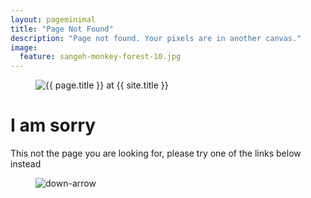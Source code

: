 ```yaml
---
layout: pageminimal
title: "Page Not Found"
description: "Page not found. Your pixels are in another canvas."
image:
  feature: sangeh-monkey-forest-10.jpg
---  
```

<figure>
<img src="{{ site.url }}/images/hmfaysal-404.jpg" alt="{{ page.title }} at {{ site.title }}">
</figure>
<div class="text-center">
<h1>I am sorry</h1>
<p>This not the page you are looking for,
please try one of the links below instead</p>
</div>
<figure>
<img src="{{ site.url }}/images/bg-arrow.png" alt="down-arrow">
</figure>
